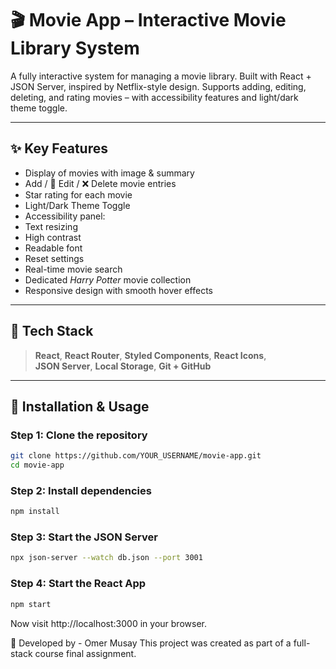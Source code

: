 # 🎬 Movie App – Interactive Movie Library System

A fully interactive system for managing a movie library. Built with React + JSON Server, inspired by Netflix-style design. Supports adding, editing, deleting, and rating movies – with accessibility features and light/dark theme toggle.

---

## ✨ Key Features

-  Display of movies with image & summary  
-  Add / 📝 Edit / ❌ Delete movie entries  
-  Star rating for each movie  
-  Light/Dark Theme Toggle  
-  Accessibility panel:  
-    Text resizing  
-    High contrast  
-    Readable font  
-    Reset settings  
-  Real-time movie search  
-  Dedicated *Harry Potter* movie collection  
-  Responsive design with smooth hover effects

---

## 🧠 Tech Stack

> **React**, **React Router**, **Styled Components**, **React Icons**,  
> **JSON Server**, **Local Storage**, **Git + GitHub**

---

## 🚀 Installation & Usage

### Step 1: Clone the repository

```bash
git clone https://github.com/YOUR_USERNAME/movie-app.git
cd movie-app
```
### Step 2: Install dependencies
```bash
npm install
```
### Step 3: Start the JSON Server
```bash
npx json-server --watch db.json --port 3001
```
### Step 4: Start the React App
```bash
npm start
```
Now visit http://localhost:3000 in your browser.



👤 Developed by - Omer Musay
This project was created as part of a full-stack course final assignment.
